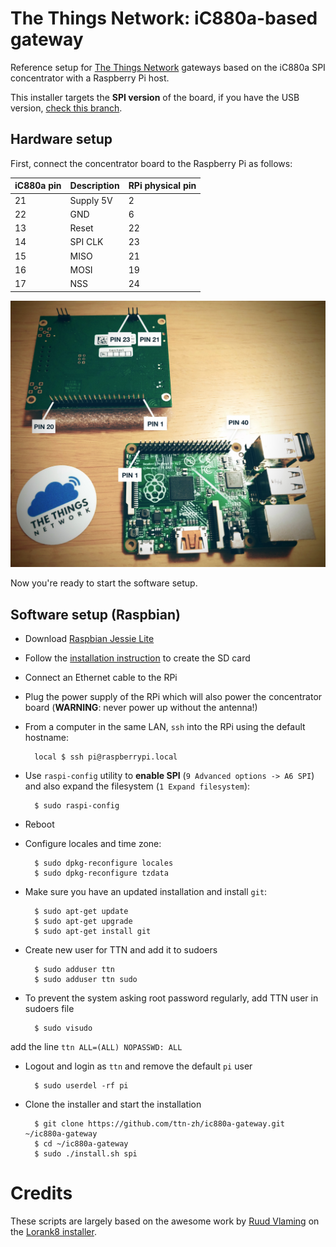 # The Things Network: iC880a-based gateway

Reference setup for [The Things Network](http://thethingsnetwork.org/) gateways based on the iC880a SPI concentrator with a Raspberry Pi host.

This installer targets the **SPI version** of the board, if you have the USB version, [check this branch](https://github.com/ttn-zh/ic880a-gateway/tree/master).

## Hardware setup

First, connect the concentrator board to the Raspberry Pi as follows:

iC880a pin      | Description   | RPi physical pin
----------------|---------------|-----------------
21              | Supply 5V     | 2
22              | GND           | 6
13              | Reset         | 22
14              | SPI CLK       | 23
15              | MISO          | 21
16              | MOSI          | 19
17              | NSS           | 24

![Pinout](pinout.jpg)

Now you're ready to start the software setup.

## Software setup (Raspbian)

- Download [Raspbian Jessie Lite](https://www.raspberrypi.org/downloads/)
- Follow the [installation instruction](https://www.raspberrypi.org/documentation/installation/installing-images/README.md) to create the SD card
- Connect an Ethernet cable to the RPi
- Plug the power supply of the RPi which will also power the concentrator board (**WARNING**: never power up without the antenna!)
- From a computer in the same LAN, `ssh` into the RPi using the default hostname:

        local $ ssh pi@raspberrypi.local

- Use `raspi-config` utility to **enable SPI** (`9 Advanced options -> A6 SPI`) and also expand the filesystem (`1 Expand filesystem`):

        $ sudo raspi-config

- Reboot
- Configure locales and time zone:

        $ sudo dpkg-reconfigure locales
        $ sudo dpkg-reconfigure tzdata

- Make sure you have an updated installation and install `git`:

        $ sudo apt-get update
        $ sudo apt-get upgrade
        $ sudo apt-get install git

- Create new user for TTN and add it to sudoers

        $ sudo adduser ttn
        $ sudo adduser ttn sudo

- To prevent the system asking root password regularly, add TTN user in sudoers file

        $ sudo visudo
add the line `ttn ALL=(ALL) NOPASSWD: ALL`

- Logout and login as `ttn` and remove the default `pi` user

        $ sudo userdel -rf pi

- Clone the installer and start the installation

        $ git clone https://github.com/ttn-zh/ic880a-gateway.git ~/ic880a-gateway
        $ cd ~/ic880a-gateway
        $ sudo ./install.sh spi


# Credits

These scripts are largely based on the awesome work by [Ruud Vlaming](https://github.com/devlaam) on the [Lorank8 installer](https://github.com/Ideetron/Lorank).
